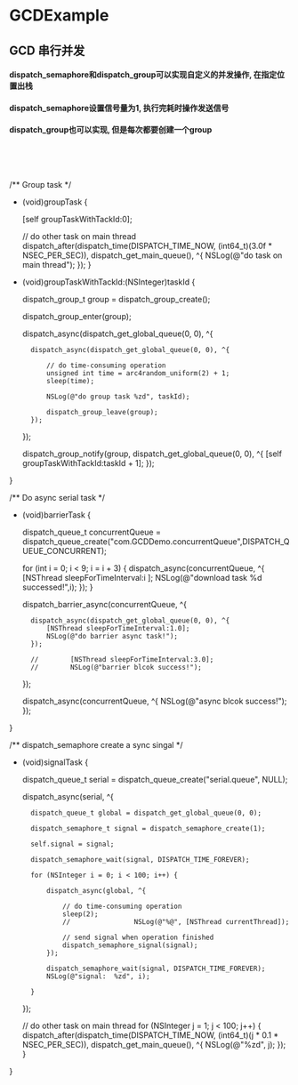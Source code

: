 # GCDExample



## GCD 串行并发

#### dispatch_semaphore和dispatch_group可以实现自定义的并发操作, 在指定位置出栈

#### dispatch_semaphore设置信号量为1, 执行完耗时操作发送信号

#### dispatch_group也可以实现, 但是每次都要创建一个group
  
  
  
  
  
  
/**
 Group task
 */
- (void)groupTask {
    
    [self groupTaskWithTackId:0];
    
    // do other task on main thread
    dispatch_after(dispatch_time(DISPATCH_TIME_NOW, (int64_t)(3.0f * NSEC_PER_SEC)), dispatch_get_main_queue(), ^{
        NSLog(@"do task on main thread");
    });
}


- (void)groupTaskWithTackId:(NSInteger)taskId {
    
    dispatch_group_t group = dispatch_group_create();
    
    dispatch_group_enter(group);
    
    dispatch_async(dispatch_get_global_queue(0, 0), ^{
        
        dispatch_async(dispatch_get_global_queue(0, 0), ^{
            
            // do time-consuming operation
            unsigned int time = arc4random_uniform(2) + 1;
            sleep(time);
            
            NSLog(@"do group task %zd", taskId);
            
            dispatch_group_leave(group);
        });
    });
    
    dispatch_group_notify(group, dispatch_get_global_queue(0, 0), ^{
        [self groupTaskWithTackId:taskId + 1];
    });
    
}

/**
 Do async serial task
 */
- (void)barrierTask {
    
    
    dispatch_queue_t concurrentQueue = dispatch_queue_create("com.GCDDemo.concurrentQueue",DISPATCH_QUEUE_CONCURRENT);
    
    for (int i = 0; i < 9; i = i + 3) {
        dispatch_async(concurrentQueue, ^{
            [NSThread sleepForTimeInterval:i ];
            NSLog(@"download task %d successed!",i);
        });
    }
    
    dispatch_barrier_async(concurrentQueue, ^{
        
        dispatch_async(dispatch_get_global_queue(0, 0), ^{
            [NSThread sleepForTimeInterval:1.0];
            NSLog(@"do barrier async task!");
        });
        
        //        [NSThread sleepForTimeInterval:3.0];
        //        NSLog(@"barrier blcok success!");
    });
    
    
    dispatch_async(concurrentQueue, ^{
        NSLog(@"async blcok success!");
    });
    
}


/**
 dispatch_semaphore create a sync singal
 */
- (void)signalTask {
    
    
    dispatch_queue_t serial = dispatch_queue_create("serial.queue", NULL);
    
    dispatch_async(serial, ^{
        
        dispatch_queue_t global = dispatch_get_global_queue(0, 0);
        
        dispatch_semaphore_t signal = dispatch_semaphore_create(1);
        
        self.signal = signal;
        
        dispatch_semaphore_wait(signal, DISPATCH_TIME_FOREVER);
        
        for (NSInteger i = 0; i < 100; i++) {
            
            dispatch_async(global, ^{
                
                // do time-consuming operation
                sleep(2);
                //                NSLog(@"%@", [NSThread currentThread]);
                
                // send signal when operation finished
                dispatch_semaphore_signal(signal);
            });
            
            dispatch_semaphore_wait(signal, DISPATCH_TIME_FOREVER);
            NSLog(@"signal:  %zd", i);
            
        }
    });
    
    // do other task on main thread
    for (NSInteger j = 1; j < 100; j++) {
        dispatch_after(dispatch_time(DISPATCH_TIME_NOW, (int64_t)(j * 0.1 * NSEC_PER_SEC)), dispatch_get_main_queue(), ^{
            NSLog(@"%zd", j);
        });
    }
    
}
